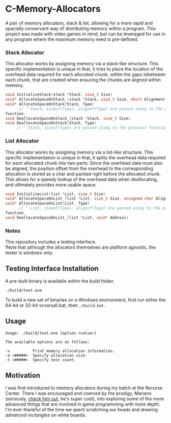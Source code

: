 C-Memory-Allocators
===================
A pair of memory allocators, stack & list, allowing for a more rapid and
spacially conservant way of distributing memory within a program. This project
was made with video games in mind, but can be leveraged for use in any program
where the maximum memory need is pre-defined.  
  
### Stack Allocator
This allocator works by assigning memory via a stack-like structure. This
specific implementation is unique in that, it tries to place the location of the
overhead data required for each allocated chunk, within the gaps inbetween each
chunk, that are created when ensuring the chunks are aligned within memory.  
```c
void InitializeStack(stack *Stack, size_t Size) 
void* AllocateSpaceOnStack_(stack *Stack, size_t Size, short Alignment)
void* AllocateSpaceOnStack(Stack, Type)
      // ^ Stack, sizeof(Type), alignof(Type) are passed along to the previous
function.
void DeallocateSpaceOnStack_(stack *Stack, size_t Size)
void DeallocateSpaceOnStack(Stack, Type)
     // ^ Stack, sizeof(Type) are passed along to the previous function.
```
### List Allocator
This allocator works by assigning memory via a list-like structure. This
specific implementation is unique in that, it splits the overhead data
required
for each allocated chunk into two parts. Since the overhead data must also be
aligned, the position offset from the overhead to the corresponding allocation
is stored as a char and packed right before the allocated chunk. This allows
for
a speedy lookup of the overhead data when deallocating, and ultimately
provides
more usable space.
```c
void InitializeList(list *List, size_t Size)
void* AllocateSpaceOnList_(list *List, size_t Size, unsigned char Alignment)
void* AllocateSpaceOnList(List, Type)
      // ^ List, sizeof(Type), alignof(Type) are passed along to the previous
function.
void DeallocateSpaceOnList_(list *List, void* Address)
```
### Notes
This repository includes a testing interface.  
!Note that although the allocators themselves are platform agnostic, the
tester
is windows only.

Testing Interface Installation
------------

A pre-built binary is available within the build folder.
```
./build/test.exe
```

To build a new set of binaries on a Windows environment, first run either the
64-bit or 32-bit vcvarsall.bat, then `./build.bat`.

Usage
-----

```
Usage: ./build/test.exe [option <value>]

The available options are as follows:

-v          Print memory allocation information.
-a <#####>  Specify allocation size.
-t <#####>  Specify test count.
```

Motivation
----------
I was first introduced to memory allocators during my batch at the Recurse
Center. There I was encouraged and coerced by the prodigy, Mariano (seriously,
[check him out](https://github.com/mtrebi), he's super cool), into exploring
some of the more advanced things that are involved in game programming with more
depth. I'm ever thankful of the time we spent scratching our heads and drawing
_advanced rectangles_ on white boards.
